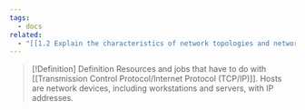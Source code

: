 ```yaml
---
tags:
  - docs
related:
  - "[[1.2 Explain the characteristics of network topologies and network types]]"
---
```


> [!Definition] Definition
> Resources and jobs that have to do with [[Transmission Control Protocol/Internet Protocol (TCP/IP)]]. Hosts are network devices, including workstations and servers, with IP addresses.

